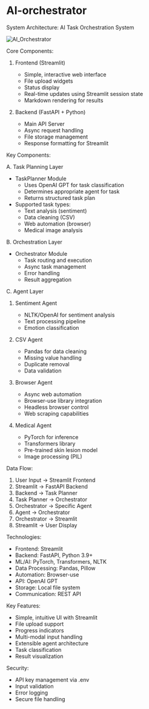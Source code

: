 # AI-orchestrator

System Architecture: AI Task Orchestration System

![AI_Orchestrator](https://github.com/user-attachments/assets/006b060a-d4b7-4a10-9261-4ce48f60aa8d)

Core Components:

1. Frontend (Streamlit)
   - Simple, interactive web interface
   - File upload widgets
   - Status display
   - Real-time updates using Streamlit session state
   - Markdown rendering for results

2. Backend (FastAPI + Python)
   - Main API Server
   - Async request handling
   - File storage management
   - Response formatting for Streamlit

Key Components:

A. Task Planning Layer
   - TaskPlanner Module
     - Uses OpenAI GPT for task classification
     - Determines appropriate agent for task
     - Returns structured task plan
   - Supported task types:
     - Text analysis (sentiment)
     - Data cleaning (CSV)
     - Web automation (browser)
     - Medical image analysis

B. Orchestration Layer
   - Orchestrator Module
     - Task routing and execution
     - Async task management
     - Error handling
     - Result aggregation

C. Agent Layer
   1. Sentiment Agent
      - NLTK/OpenAI for sentiment analysis
      - Text processing pipeline
      - Emotion classification

   2. CSV Agent
      - Pandas for data cleaning
      - Missing value handling
      - Duplicate removal
      - Data validation

   3. Browser Agent
      - Async web automation
      - Browser-use library integration
      - Headless browser control
      - Web scraping capabilities

   4. Medical Agent
      - PyTorch for inference
      - Transformers library
      - Pre-trained skin lesion model
      - Image processing (PIL)

Data Flow:
1. User Input → Streamlit Frontend
2. Streamlit → FastAPI Backend
3. Backend → Task Planner
4. Task Planner → Orchestrator
5. Orchestrator → Specific Agent
6. Agent → Orchestrator
7. Orchestrator → Streamlit
8. Streamlit → User Display

Technologies:
- Frontend: Streamlit
- Backend: FastAPI, Python 3.9+
- ML/AI: PyTorch, Transformers, NLTK
- Data Processing: Pandas, Pillow
- Automation: Browser-use
- API: OpenAI GPT
- Storage: Local file system
- Communication: REST API

Key Features:
- Simple, intuitive UI with Streamlit
- File upload support
- Progress indicators
- Multi-modal input handling
- Extensible agent architecture
- Task classification
- Result visualization

Security:
- API key management via .env
- Input validation
- Error logging
- Secure file handling


